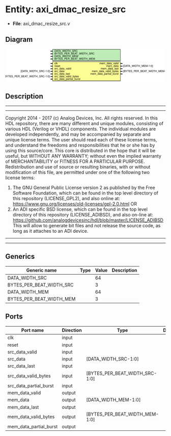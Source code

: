 # Entity: axi_dmac_resize_src

- **File**: axi_dmac_resize_src.v
## Diagram

![Diagram](axi_dmac_resize_src.svg "Diagram")
## Description

***************************************************************************
 ***************************************************************************
 Copyright 2014 - 2017 (c) Analog Devices, Inc. All rights reserved.
 In this HDL repository, there are many different and unique modules, consisting
 of various HDL (Verilog or VHDL) components. The individual modules are
 developed independently, and may be accompanied by separate and unique license
 terms.
 The user should read each of these license terms, and understand the
 freedoms and responsibilities that he or she has by using this source/core.
 This core is distributed in the hope that it will be useful, but WITHOUT ANY
 WARRANTY; without even the implied warranty of MERCHANTABILITY or FITNESS FOR
 A PARTICULAR PURPOSE.
 Redistribution and use of source or resulting binaries, with or without modification
 of this file, are permitted under one of the following two license terms:
   1. The GNU General Public License version 2 as published by the
      Free Software Foundation, which can be found in the top level directory
      of this repository (LICENSE_GPL2), and also online at:
      <https://www.gnu.org/licenses/old-licenses/gpl-2.0.html>
 OR
   2. An ADI specific BSD license, which can be found in the top level directory
      of this repository (LICENSE_ADIBSD), and also on-line at:
      https://github.com/analogdevicesinc/hdl/blob/master/LICENSE_ADIBSD
      This will allow to generate bit files and not release the source code,
      as long as it attaches to an ADI device.
 ***************************************************************************
 ***************************************************************************
 
## Generics

| Generic name             | Type | Value | Description |
| ------------------------ | ---- | ----- | ----------- |
| DATA_WIDTH_SRC           |      | 64    |             |
| BYTES_PER_BEAT_WIDTH_SRC |      | 3     |             |
| DATA_WIDTH_MEM           |      | 64    |             |
| BYTES_PER_BEAT_WIDTH_MEM |      | 3     |             |
## Ports

| Port name              | Direction | Type                           | Description |
| ---------------------- | --------- | ------------------------------ | ----------- |
| clk                    | input     |                                |             |
| reset                  | input     |                                |             |
| src_data_valid         | input     |                                |             |
| src_data               | input     | [DATA_WIDTH_SRC-1:0]           |             |
| src_data_last          | input     |                                |             |
| src_data_valid_bytes   | input     | [BYTES_PER_BEAT_WIDTH_SRC-1:0] |             |
| src_data_partial_burst | input     |                                |             |
| mem_data_valid         | output    |                                |             |
| mem_data               | output    | [DATA_WIDTH_MEM-1:0]           |             |
| mem_data_last          | output    |                                |             |
| mem_data_valid_bytes   | output    | [BYTES_PER_BEAT_WIDTH_MEM-1:0] |             |
| mem_data_partial_burst | output    |                                |             |
